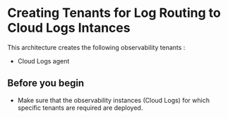 # Creating Tenants for Log Routing to Cloud Logs Intances

This architecture creates the following observability tenants :

* Cloud Logs agent

## Before you begin

* Make sure that the observability instances (Cloud Logs) for which specific tenants are required are deployed.